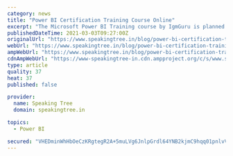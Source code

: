 ```yaml
---
category: news
title: "Power BI Certification Training Course Online"
excerpt: "The Microsoft Power BI Training course by IgmGuru is planned to assist users in dynamic learning about Power BI, Microsoft’s latest business intelligence tool used for Analytics and data ..."
publishedDateTime: 2021-03-03T09:27:00Z
originalUrl: "https://www.speakingtree.in/blog/power-bi-certification-training-course-online-777889"
webUrl: "https://www.speakingtree.in/blog/power-bi-certification-training-course-online-777889"
ampWebUrl: "https://www.speakingtree.in/blog/power-bi-certification-training-course-online-777889/m-lite"
cdnAmpWebUrl: "https://www-speakingtree-in.cdn.ampproject.org/c/s/www.speakingtree.in/blog/power-bi-certification-training-course-online-777889/m-lite"
type: article
quality: 37
heat: 37
published: false

provider:
  name: Speaking Tree
  domain: speakingtree.in

topics:
  - Power BI

secured: "VHEDminWhHbOeCzKRgtegR2A+5muLVg6JnlpGrdl64YNB2kjmC9hqq01pnlvVbTusG8pib/wss8NZcgJooUuaTxL00HOj6MzoKeOkOApJTWdL81HyE7R43FE0Hk8MqfMb/A3/SfG6q3bYHkYq52MLRa3vL6Nw0QxoSTq++d+sHEBk1LzIenTyjpY9+R20/NjB0y+3Mj3gI914KmKBSm77qOmkq9CUrn0N9Vu3UptzvQFG70F/T8FhmuazizGii/1NA8vZ/BopcnYT70EfROBGt6l48MYBzv/IYV0IWpPQX6v1yZhZ0PcNP9HisHvS8r4jiVDlmCxn/EMD8CJS/ZOBJriRTRDd3IMtE6i56nnpzM=;DzL74DoJ+1zWOsDql2h10g=="
---
```


